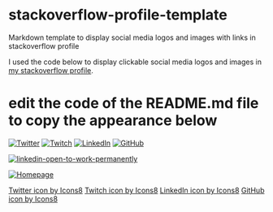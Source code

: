 # stackoverflow-profile-template
Markdown template to display social media logos and images with links in stackoverflow profile

I used the code below to display clickable social media logos and images in [my stackoverflow profile](https://stackoverflow.com/users/12946000/sammeeey?tab=profile).

# edit the code of the README.md file to copy the appearance below
[![Twitter](https://img.icons8.com/color/144/undefined/twitter--v1.png)](https://twitter.com/CoderMatching)
[![Twitch](https://img.icons8.com/fluency/144/undefined/twitch.png)](https://www.twitch.tv/sammeeey/)
[![LinkedIn](https://img.icons8.com/color/144/undefined/linkedin.png)](https://www.linkedin.com/in/samuel-hartmann-berlin/)
[![GitHub](https://img.icons8.com/glyph-neue/128/undefined/github.png)](https://github.com/Sammeeey/)

[![linkedin-open-to-work-permanently](https://user-images.githubusercontent.com/49591562/171230834-6dd5298c-ba60-4b95-a9ee-b5e29c17d305.png)](https://www.linkedin.com/in/samuel-hartmann-berlin/)

[![Homepage][1]](https://samuelhartmann.de/)





<a target="_blank" href="https://icons8.com/icon/13963/twitter">Twitter icon by Icons8</a>
<a target="_blank" href="https://icons8.com/icon/7qFfaszJSlTs/twitch">Twitch icon by Icons8</a>
<a target="_blank" href="https://icons8.com/icon/13930/linkedin">LinkedIn icon by Icons8</a>
<a target="_blank" href="https://icons8.com/icon/3tC9EQumUAuq/github">GitHub icon by Icons8</a>


  [1]: https://i.stack.imgur.com/ymcPT.png

